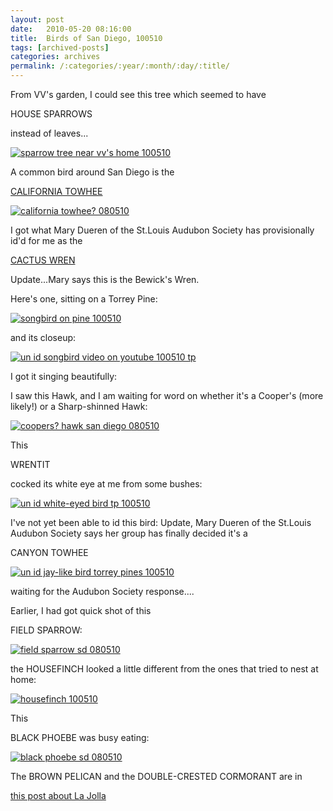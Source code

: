 ```yaml
---
layout: post
date:	2010-05-20 08:16:00
title:  Birds of San Diego, 100510
tags: [archived-posts]
categories: archives
permalink: /:categories/:year/:month/:day/:title/
---
```

From VV's garden, I could see this tree which seemed to have 

HOUSE SPARROWS

instead of leaves...



<a href="http://s967.photobucket.com/albums/ae160/pedoral/?action=view&amp;current=IMG_5017-1.jpg" target="_blank"><img src="http://i967.photobucket.com/albums/ae160/pedoral/IMG_5017-1.jpg" border="0" alt="sparrow tree near vv&#39;s home 100510"></a>




<lj-cut text="some very common birds of the San Diego area">


A common bird around San Diego is the 

<a href="http://en.wikipedia.org/wiki/California_Towhee"> CALIFORNIA TOWHEE </a>

<a href="http://s967.photobucket.com/albums/ae160/pedoral/?action=view&amp;current=IMG_4599.jpg" target="_blank"><img src="http://i967.photobucket.com/albums/ae160/pedoral/IMG_4599.jpg" border="0" alt="california towhee? 080510"></a>



I got what Mary Dueren of the St.Louis Audubon Society has provisionally id'd for me as the 

<a href="http://en.wikipedia.org/wiki/Cactus_Wren"> CACTUS WREN </a>

Update...Mary says this is the Bewick's Wren.


Here's one, sitting on a Torrey Pine:

<a href="http://s967.photobucket.com/albums/ae160/pedoral/?action=view&amp;current=IMG_5052.jpg" target="_blank"><img src="http://i967.photobucket.com/albums/ae160/pedoral/IMG_5052.jpg" border="0" alt="songbird on pine 100510"></a>

and its closeup:


<a href="http://s967.photobucket.com/albums/ae160/pedoral/?action=view&amp;current=IMG_5059-1.jpg" target="_blank"><img src="http://i967.photobucket.com/albums/ae160/pedoral/IMG_5059-1.jpg" border="0" alt="un id songbird video on youtube 100510 tp"></a>

I got it singing beautifully:

<lj-embed id="323"/>


I saw this Hawk, and I am waiting for word on whether it's a Cooper's (more likely!) or a Sharp-shinned Hawk:

<a href="http://s967.photobucket.com/albums/ae160/pedoral/?action=view&amp;current=IMG_4651.jpg" target="_blank"><img src="http://i967.photobucket.com/albums/ae160/pedoral/IMG_4651.jpg" border="0" alt="coopers? hawk san diego 080510"></a>

This 

WRENTIT

cocked its white eye at me from some bushes:

<a href="http://s967.photobucket.com/albums/ae160/pedoral/?action=view&amp;current=IMG_5063.jpg" target="_blank"><img src="http://i967.photobucket.com/albums/ae160/pedoral/IMG_5063.jpg" border="0" alt="un id white-eyed bird tp 100510"></a>

I've not yet been able to id this bird: Update, Mary Dueren of the St.Louis Audubon Society says her group has finally decided it's a

CANYON TOWHEE

<a href="http://s967.photobucket.com/albums/ae160/pedoral/?action=view&amp;current=IMG_5112.jpg" target="_blank"><img src="http://i967.photobucket.com/albums/ae160/pedoral/IMG_5112.jpg" border="0" alt="un id jay-like bird torrey pines 100510"></a>

waiting for the Audubon Society response....



Earlier, I had got quick shot of this 

FIELD SPARROW:

<a href="http://s967.photobucket.com/albums/ae160/pedoral/?action=view&amp;current=IMG_4644.jpg" target="_blank"><img src="http://i967.photobucket.com/albums/ae160/pedoral/IMG_4644.jpg" border="0" alt="field sparrow sd 080510"></a>

the HOUSEFINCH looked a little different from the ones that tried to nest at home:


<a href="http://s967.photobucket.com/albums/ae160/pedoral/?action=view&amp;current=IMG_5137.jpg" target="_blank"><img src="http://i967.photobucket.com/albums/ae160/pedoral/IMG_5137.jpg" border="0" alt="housefinch 100510"></a>

</lj-cut>

This 

BLACK PHOEBE was busy eating:


<a href="http://s967.photobucket.com/albums/ae160/pedoral/?action=view&amp;current=IMG_4655-1.jpg" target="_blank"><img src="http://i967.photobucket.com/albums/ae160/pedoral/IMG_4655-1.jpg" border="0" alt="black phoebe sd 080510"></a>




The BROWN PELICAN and the DOUBLE-CRESTED CORMORANT are in 

<a href="http://deponti.livejournal.com/668233.html"> this post about La Jolla </a>
